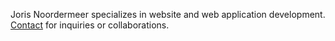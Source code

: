 Joris Noordermeer specializes in website and web application development. [Contact](mailto:contact@noordermeer.ch) for inquiries or collaborations.


